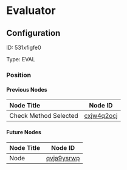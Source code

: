 # Evaluator
## Configuration
ID:  531xfigfe0

Type: EVAL 








### Position

#### Previous Nodes
| Node Title | Node ID |
| :------------- | ------------ |
| Check Method Selected | [cxjw4q2ocj](./cxjw4q2ocj.md) | 
 
 #### Future Nodes
| Node Title | Node ID |
| :------------- | ------------ |
| Node |[qvja9ysrwp](./qvja9ysrwp.md) | 